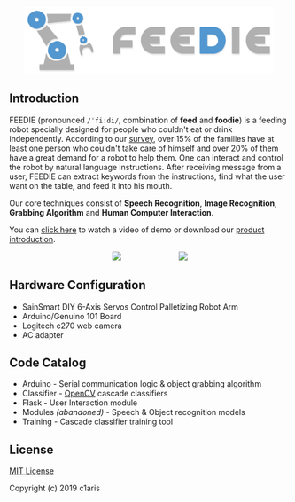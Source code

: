 <p align="center">
  <img width="450" src="Supporting%20files/logo-color.png" />
</p>

## Introduction

FEEDIE (pronounced `/ˈfi:di/`, combination of **feed** and **foodie**) is a feeding robot specially designed for people who couldn't eat or drink independently. According to our [survey](https://github.com/c1aris/Feeding-Robot-Demo/blob/master/Supporting%20files/DataAnalysis.pptx?raw=true), over 15% of the families have at least one person who couldn't take care of himself and over 20% of them have a great demand for a robot to help them. One can interact and control the robot by natural language instructions. After receiving message from a user, FEEDIE can extract keywords from the instructions, find what the user want on the table, and feed it into his mouth.

Our core techniques consist of **Speech Recognition**, **Image Recognition**, **Grabbing Algorithm** and **Human Computer Interaction**.

You can [click here](https://youtu.be/WOYQ2A6ZiRU) to watch a video of demo or download our [product introduction](https://github.com/c1aris/Feeding-Robot-Demo/blob/master/Supporting%20files/Product%20Introducton%20v3.pptx?raw=true).

<p align="center">
  <img width="300" src="Supporting%20files/preview.gif" hspace="50px" />
  <img width="247" src="Supporting%20files/UI.gif" hspace="50px" />
</p>

## Hardware Configuration

* SainSmart DIY 6-Axis Servos Control Palletizing Robot Arm
* Arduino/Genuino 101 Board
* Logitech c270 web camera
* AC adapter

## Code Catalog

* Arduino - Serial communication logic & object grabbing algorithm
* Classifier - [OpenCV](https://opencv.org/) cascade classifiers
* Flask - User Interaction module
* Modules *(abandoned)* - Speech & Object recognition models
* Training - Cascade classifier training tool

## License

[MIT License](LICENSE)

Copyright (c) 2019 c1aris
